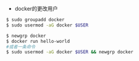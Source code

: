 - docker的更改用户

```bash
$ sudo groupadd docker
$ sudo usermod -aG docker $USER

$ newgrp docker
$ docker run hello-world
#或者一条命令
$ sudo usermod -aG docker $USER && newgrp docker
```

